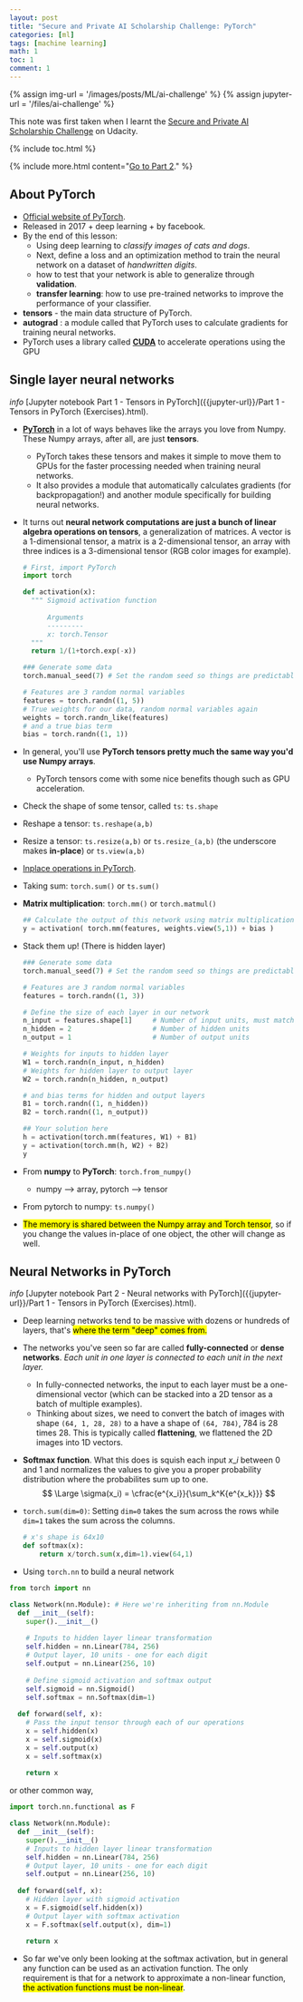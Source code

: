 ```yaml
---
layout: post
title: "Secure and Private AI Scholarship Challenge: PyTorch"
categories: [ml]
tags: [machine learning]
math: 1
toc: 1
comment: 1
---
```


{% assign img-url = '/images/posts/ML/ai-challenge' %}
{% assign jupyter-url = '/files/ai-challenge' %}

This note was first taken when I learnt the [Secure and Private AI Scholarship Challenge](https://eu.udacity.com/facebook-AI-scholarship) on Udacity.

{% include toc.html %}

{% include more.html content="[Go to Part 2](/secure-and-private-ai-scholarship-challenge-2)." %}

## About PyTorch

- [Official website of PyTorch](https://pytorch.org/).
- Released in 2017 + deep learning + by facebook.
- By the end of this lesson: 
  - Using deep learning to *classify images of cats and dogs*.
  - Next, define a loss and an optimization method to train the neural network on a dataset of *handwritten digits*.
  - how to test that your network is able to generalize through **validation**.
  - **transfer learning**: how to use pre-trained networks to improve the performance of your classifier.
- **tensors** - the main data structure of PyTorch.
- **autograd** : a module called that PyTorch uses to calculate gradients for training neural networks.
- PyTorch uses a library called **[CUDA](https://developer.nvidia.com/cuda-zone)** to accelerate operations using the GPU

## Single layer neural networks

<p markdown="1" class="thi-tip">
<i class="material-icons mat-icon">info</i>
[Jupyter notebook Part 1 - Tensors in PyTorch]({{jupyter-url}}/Part 1 - Tensors in PyTorch (Exercises).html).
</p>

- **[PyTorch](http://pytorch.org/)** in a lot of ways behaves like the arrays you love from Numpy. These Numpy arrays, after all, are just **tensors**. 
  - PyTorch takes these tensors and makes it simple to move them to GPUs for the faster processing needed when training neural networks.
  - It also provides a module that automatically calculates gradients (for backpropagation!) and another module specifically for building neural networks. 
- It turns out **neural network computations are just a bunch of linear algebra operations on tensors**, a generalization of matrices. A vector is a 1-dimensional tensor, a matrix is a 2-dimensional tensor, an array with three indices is a 3-dimensional tensor (RGB color images for example). 

  ~~~ python
  # First, import PyTorch
  import torch
  
  def activation(x):
    """ Sigmoid activation function 
    
        Arguments
        ---------
        x: torch.Tensor
    """
    return 1/(1+torch.exp(-x))
  
  ### Generate some data
  torch.manual_seed(7) # Set the random seed so things are predictable
  
  # Features are 3 random normal variables
  features = torch.randn((1, 5))
  # True weights for our data, random normal variables again
  weights = torch.randn_like(features)
  # and a true bias term
  bias = torch.randn((1, 1))
  ~~~

- In general, you'll use **PyTorch tensors pretty much the same way you'd use Numpy arrays**.
  - PyTorch tensors come with some nice benefits though such as GPU acceleration.
- Check the shape of some tensor, called `ts`: `ts.shape`
- Reshape a tensor: `ts.reshape(a,b)`
- Resize a tensor: `ts.resize(a,b)` or `ts.resize_(a,b)` (the underscore makes **in-place**) or `ts.view(a,b)`
- [Inplace operations in PyTorch](https://discuss.pytorch.org/t/what-is-in-place-operation/16244).
- Taking sum: `torch.sum()` or `ts.sum()`
- **Matrix multiplication**: `torch.mm()` or `torch.matmul()`

  ~~~ python
  ## Calculate the output of this network using matrix multiplication
  y = activation( torch.mm(features, weights.view(5,1)) + bias )
  ~~~

- Stack them up! (There is hidden layer)

  ~~~ python
  ### Generate some data
  torch.manual_seed(7) # Set the random seed so things are predictable
  
  # Features are 3 random normal variables
  features = torch.randn((1, 3))
  
  # Define the size of each layer in our network
  n_input = features.shape[1]     # Number of input units, must match number of input features
  n_hidden = 2                    # Number of hidden units 
  n_output = 1                    # Number of output units
  
  # Weights for inputs to hidden layer
  W1 = torch.randn(n_input, n_hidden)
  # Weights for hidden layer to output layer
  W2 = torch.randn(n_hidden, n_output)
  
  # and bias terms for hidden and output layers
  B1 = torch.randn((1, n_hidden))
  B2 = torch.randn((1, n_output))
  
  ## Your solution here
  h = activation(torch.mm(features, W1) + B1)
  y = activation(torch.mm(h, W2) + B2)
  y
  ~~~

- From **numpy** to **PyTorch**: `torch.from_numpy()`
  - numpy --> array, pytorch --> tensor
- From pytorch to numpy: `ts.numpy()`
- <mark>The memory is shared between the Numpy array and Torch tensor</mark>, so if you change the values in-place of one object, the other will change as well.

## Neural Networks in PyTorch

<p markdown="1" class="thi-tip">
<i class="material-icons mat-icon">info</i>
[Jupyter notebook Part 2 - Neural networks with PyTorch]({{jupyter-url}}/Part 1 - Tensors in PyTorch (Exercises).html).
</p>

- Deep learning networks tend to be massive with dozens or hundreds of layers, that's <mark>where the term "deep" comes from.</mark> 
- The networks you've seen so far are called **fully-connected** or **dense networks**. *Each unit in one layer is connected to each unit in the next layer.* 
  - In fully-connected networks, the input to each layer must be a one-dimensional vector (which can be stacked into a 2D tensor as a batch of multiple examples). 
  - Thinking about sizes, we need to convert the batch of images with shape `(64, 1, 28, 28)` to a have a shape of `(64, 784)`, 784 is 28 times 28. This is typically called **flattening**, we flattened the 2D images into 1D vectors.
- **Softmax function**. What this does is squish each input $x\_i$ between 0 and 1 and normalizes the values to give you a proper probability distribution where the probabilites sum up to one.
  $$
  \Large \sigma(x_i) = \cfrac{e^{x_i}}{\sum_k^K{e^{x_k}}}
  $$
- `torch.sum(dim=0)`: Setting `dim=0` takes the sum across the rows while `dim=1` takes the sum across the columns.

  ~~~ python
  # x's shape is 64x10
  def softmax(x):
      return x/torch.sum(x,dim=1).view(64,1)
  ~~~

- Using `torch.nn` to build a neural network

~~~ python
from torch import nn

class Network(nn.Module): # Here we're inheriting from nn.Module
  def __init__(self):
    super().__init__()
    
    # Inputs to hidden layer linear transformation
    self.hidden = nn.Linear(784, 256)
    # Output layer, 10 units - one for each digit
    self.output = nn.Linear(256, 10)
    
    # Define sigmoid activation and softmax output 
    self.sigmoid = nn.Sigmoid()
    self.softmax = nn.Softmax(dim=1)
      
  def forward(self, x):
    # Pass the input tensor through each of our operations
    x = self.hidden(x)
    x = self.sigmoid(x)
    x = self.output(x)
    x = self.softmax(x)
    
    return x
~~~

  or other common way,

  ~~~ python
  import torch.nn.functional as F
  
  class Network(nn.Module):
    def __init__(self):
      super().__init__()
      # Inputs to hidden layer linear transformation
      self.hidden = nn.Linear(784, 256)
      # Output layer, 10 units - one for each digit
      self.output = nn.Linear(256, 10)
        
    def forward(self, x):
      # Hidden layer with sigmoid activation
      x = F.sigmoid(self.hidden(x))
      # Output layer with softmax activation
      x = F.softmax(self.output(x), dim=1)
      
      return x
  ~~~

- So far we've only been looking at the softmax activation, but in general any function can be used as an activation function. The only requirement is that for a network to approximate a non-linear function, <mark>the activation functions must be non-linear</mark>. 